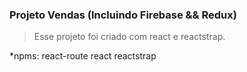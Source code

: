 ### Projeto Vendas (Incluindo Firebase && Redux)

> Esse projeto foi criado com react e reactstrap.

*npms: 
react-route
react
reactstrap

